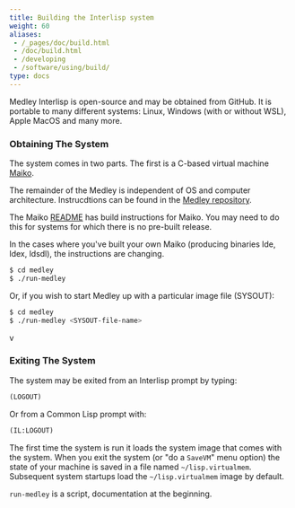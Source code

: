 ```yaml
---
title: Building the Interlisp system
weight: 60
aliases:
 - /_pages/doc/build.html
 - /doc/build.html
 - /developing
 - /software/using/build/
type: docs
---
```


Medley Interlisp is open-source and may be obtained from GitHub. It is portable to many different systems: Linux, Windows (with or without WSL),  Apple MacOS and many more.

### Obtaining The System

The system comes in two parts. The first is a C-based virtual machine [Maiko](https://github.com/interlisp/maiko).

The remainder of the Medley is independent of OS and computer architecture. Instrucdtions can be found in the [Medley repository](https://github.com/interlisp/medley).

The Maiko [README](https://github.com/Interlisp/maiko/#readme) has build instructions for Maiko. You may need to do this for systems for which there is no pre-built release.

In the cases where you've built your own Maiko (producing binaries lde, ldex, ldsdl), the instructions are changing.



```bash
$ cd medley
$ ./run-medley
```

Or, if you wish to start Medley up with a particular image file (SYSOUT):

```bash
$ cd medley
$ ./run-medley <SYSOUT-file-name>
```
v
### Exiting The System

The system may be exited from an Interlisp prompt by typing:

```lisp
(LOGOUT)
```

Or from a Common Lisp prompt with:

```lisp
(IL:LOGOUT)
```
The first time the system is run it loads the system image that comes
with the system.  When you exit the system (or "do a `SaveVM`" menu option)
the state of your machine is saved
in a file named `~/lisp.virtualmem`.  Subsequent system startups 
load the `~/lisp.virtualmem` image by default.

`run-medley` is a script, documentation at the beginning.
